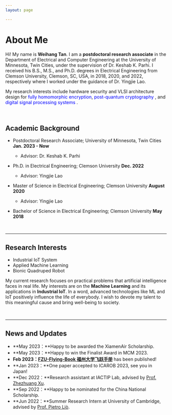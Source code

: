 ```yaml
---
layout: page

---
```


# About Me



Hi! My name is **Weihang Tan**. I am a **postdoctoral research associate** in the Department of Electrical and Computer Engineering at the University of Minnesota, Twin Cities, under the supervision of Dr. Keshab K. Parhi. I received his B.S., M.S., and Ph.D. degrees in Electrical Engineering from Clemson University, Clemson, SC, USA, in 2018, 2020, and 2022, respectively where I worked under the guidance of Dr. Yingjie Lao. 

My research interests include hardware security and VLSI architecture design for <font color=Blue>fully homomorphic encryption</font>,  <font color=Blue>post-quantum cryptography</font> , and <font color=Blue>digital signal processing systems</font> . 

<br>

## Academic Background

- Postdoctoral Research Associate;                        University of Minnesota, Twin Cities                                                **Jan. 2023 - Now**
  -  Advisor: Dr. Keshab K. Parhi

- Ph.D. in Electrical Engineering;                              Clemson University                                                                             **Dec. 2022**  
  - Advisor: Yingjie Lao

- Master of Science in Electrical Engineering;        Clemson University                                                                             **August 2020**  
  - Advisor: Yingjie Lao

- Bachelor of Science in Electrical Engineering;     Clemson University                                                                             **May 2018**

<br>

---

## Research Interests

- Industrial IoT System
- Applied Machine Learning
- Bionic Quadruped Robot

My current research focuses on practical problems that artificial intelligence faces in real life. My interests are on the **Machine Learning** and its applications in **Industrial IoT**. In a word, advanced technologies like ML and IoT positively influence the life of everybody.  I wish to devote my talent to this meaningful cause and bring well-being to society.

<br>

---

## News and Updates

- **May 2023：**Happy to be awarded the XiamenAir Scholarship.
- **May 2023：**Happy to win the Finalist Award in MCM 2023.
- **Feb 2023：**[**FZU-Flying-Book 福州大学飞跃手册**](https://fzu-fly.online/) has been published!
- **Jan 2023：**One paper accepted to ICAROB 2023, see you in Japan!
- **Dec 2022：**Research assistant at IACTIP Lab, advised by [Prof. Zhezhuang Xu](https://dqxy.fzu.edu.cn/en/info/1009/1072.htm).
- **Sep 2022：**Happy to be nominated for the China National Scholarship.
- **Jun 2022：**Summer Research Intern at University of Cambridge, advised by [Prof. Pietro Liò](https://www.cl.cam.ac.uk/~pl219/ ).

<br>
